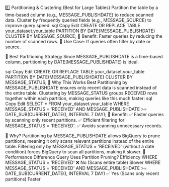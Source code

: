 1️⃣ Partitioning & Clustering (Best for Large Tables)
Partition the table by a time-based column (e.g., MESSAGE_PUBLISHDATE) to reduce scanned data.
Cluster by frequently queried fields (e.g., MESSAGE_SOURCE) to improve query speed.
sql
Copy
Edit
CREATE OR REPLACE TABLE your_dataset.your_table
PARTITION BY DATE(MESSAGE_PUBLISHDATE)
CLUSTER BY MESSAGE_SOURCE;
🔹 Benefit: Faster queries by reducing the number of scanned rows.
🔹 Use Case: If queries often filter by date or source.

🔹 Best Partitioning Strategy
Since MESSAGE_PUBLISHDATE is a time-based column, partitioning by DATE(MESSAGE_PUBLISHDATE) is ideal.

sql
Copy
Edit
CREATE OR REPLACE TABLE your_dataset.your_table
PARTITION BY DATE(MESSAGE_PUBLISHDATE)
CLUSTER BY MESSAGE_STATUS;
🚀 Why This Works Best
Partitioning by MESSAGE_PUBLISHDATE ensures only recent data is scanned instead of the entire table.
Clustering by MESSAGE_STATUS groups RECEIVED rows together within each partition, making queries like this much faster:
sql
Copy
Edit
SELECT * 
FROM your_dataset.your_table
WHERE MESSAGE_STATUS = 'RECEIVED'
AND MESSAGE_PUBLISHDATE >= DATE_SUB(CURRENT_DATE(), INTERVAL 7 DAY);
🔹 Benefit:
✅ Faster queries by scanning only recent partitions.
✅ Efficient filtering for MESSAGE_STATUS = 'RECEIVED'.
✅ Avoids scanning unnecessary records.

🔹 Why?
Partitioning by MESSAGE_PUBLISHDATE allows BigQuery to prune partitions, meaning it only scans relevant partitions instead of the entire table.
Filtering only by MESSAGE_STATUS = 'RECEIVED' (without a date condition) forces BigQuery to scan all partitions, making it slower.
🔹 Performance Difference
Query	Uses Partition Pruning?	Efficiency
WHERE MESSAGE_STATUS = 'RECEIVED'	❌ No (Scans entire table)	Slower
WHERE MESSAGE_STATUS = 'RECEIVED' AND MESSAGE_PUBLISHDATE >= DATE_SUB(CURRENT_DATE(), INTERVAL 7 DAY)	✅ Yes (Scans only recent partitions)	Faster
